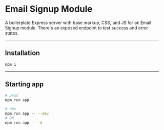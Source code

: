 # Email Signup Module

A boilerplate Express server with base markup, CSS, and JS for an Email Signup
module. There's an exposed endpoint to test success and error states.

---

## Installation

```sh
npm i
```

---

## Starting app

```sh
# prod
npm run app

# dev
npm run app -- --dev
# OR
npm run app -- -d
```

